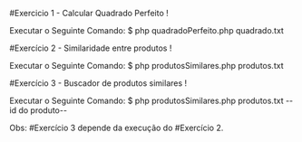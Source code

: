 #Exercicio 1 - Calcular Quadrado Perfeito !

Executar o Seguinte Comando:
$ php quadradoPerfeito.php quadrado.txt

#Exercício 2 - Similaridade entre produtos !

Executar o Seguinte Comando:
$ php produtosSimilares.php produtos.txt


#Exercício 3 - Buscador de produtos similares !

Executar o Seguinte Comando:
$ php produtosSimilares.php produtos.txt --id do produto--

Obs: #Exercício 3 depende da execução do #Exercício 2.


